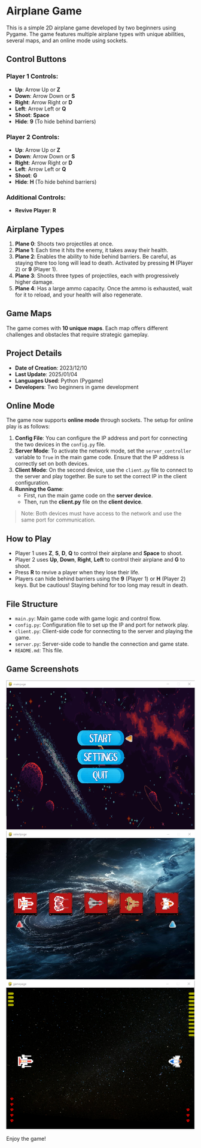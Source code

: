 # Airplane Game

This is a simple 2D airplane game developed by two beginners using Pygame. The game features multiple airplane types with unique abilities, several maps, and an online mode using sockets. 

## Control Buttons

### Player 1 Controls:
- **Up**: Arrow Up or **Z**
- **Down**: Arrow Down or **S**
- **Right**: Arrow Right or **D**
- **Left**: Arrow Left or **Q**
- **Shoot**: **Space**
- **Hide**: **9** (To hide behind barriers)

### Player 2 Controls:
- **Up**: Arrow Up or **Z**
- **Down**: Arrow Down or **S**
- **Right**: Arrow Right or **D**
- **Left**: Arrow Left or **Q**
- **Shoot**: **G**
- **Hide**: **H** (To hide behind barriers)

### Additional Controls:
- **Revive Player**: **R**

## Airplane Types

1. **Plane 0**: Shoots two projectiles at once.
2. **Plane 1**: Each time it hits the enemy, it takes away their health.
3. **Plane 2**: Enables the ability to hide behind barriers. Be careful, as staying there too long will lead to death. Activated by pressing **H** (Player 2) or **9** (Player 1).
4. **Plane 3**: Shoots three types of projectiles, each with progressively higher damage.
5. **Plane 4**: Has a large ammo capacity. Once the ammo is exhausted, wait for it to reload, and your health will also regenerate.

## Game Maps
The game comes with **10 unique maps**. Each map offers different challenges and obstacles that require strategic gameplay.

## Project Details
- **Date of Creation**: 2023/12/10
- **Last Update**: 2025/01/04
- **Languages Used**: Python (Pygame)
- **Developers**: Two beginners in game development

## Online Mode

The game now supports **online mode** through sockets. The setup for online play is as follows:

1. **Config File**: You can configure the IP address and port for connecting the two devices in the `config.py` file.
2. **Server Mode**: To activate the network mode, set the `server_controller` variable to `True` in the main game code. Ensure that the IP address is correctly set on both devices.
3. **Client Mode**: On the second device, use the `client.py` file to connect to the server and play together. Be sure to set the correct IP in the client configuration.
4. **Running the Game**:
   - First, run the main game code on the **server device**.
   - Then, run the **client.py** file on the **client device**.

> Note: Both devices must have access to the network and use the same port for communication.

## How to Play

- Player 1 uses **Z**, **S**, **D**, **Q** to control their airplane and **Space** to shoot.
- Player 2 uses **Up**, **Down**, **Right**, **Left** to control their airplane and **G** to shoot.
- Press **R** to revive a player when they lose their life.
- Players can hide behind barriers using the **9** (Player 1) or **H** (Player 2) keys. But be cautious! Staying behind for too long may result in death.

## File Structure

- `main.py`: Main game code with game logic and control flow.
- `config.py`: Configuration file to set up the IP and port for network play.
- `client.py`: Client-side code for connecting to the server and playing the game.
- `server.py`: Server-side code to handle the connection and game state.
- `README.md`: This file.

## Game Screenshots

![Screenshot 1](for_README/image1.png)  
![Screenshot 2](for_README/image2.png)  
![Screenshot 3](for_README/image3.png)

Enjoy the game!
